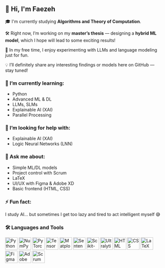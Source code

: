 
## 👋 Hi, I'm Faezeh 

🎓 I'm currently studying **Algorithms and Theory of Computation**.

🛠 Right now, I’m working on my **master’s thesis** — designing a **hybrid ML model**, which I hope will lead to some exciting results!  

🧪 In my free time, I enjoy experimenting with LLMs and language modeling just for fun.

💡 I’ll definitely share any interesting findings or models here on GitHub — stay tuned!



### 🌱 I’m currently learning:
- Python
- Advanced ML & DL  
- LLMs, SLMs  
- Explainable AI (XAI)  
- Parallel Processing

### 🤝 I’m looking for help with:
- Explainable AI (XAI)  
- Logic Neural Networks (LNN)

### 💬 Ask me about:
- Simple ML/DL models  
- Project control with Scrum  
- LaTeX  
- UI/UX with Figma & Adobe XD  
- Basic frontend (HTML, CSS)

### ⚡ Fun fact:
I study AI… but sometimes I get too lazy and tired to act intelligent myself 😅



### 🛠️ Languages and Tools

<p align="left">
  <img src="https://cdn.jsdelivr.net/gh/devicons/devicon/icons/python/python-original.svg" width="40" alt="Python"/>
  <img src="https://cdn.jsdelivr.net/gh/devicons/devicon/icons/numpy/numpy-original.svg" width="40" alt="NumPy"/>
  <img src="https://cdn.jsdelivr.net/gh/devicons/devicon/icons/pytorch/pytorch-original.svg" width="40" alt="PyTorch"/>
  <img src="https://cdn.jsdelivr.net/gh/devicons/devicon/icons/tensorflow/tensorflow-original.svg" width="40" alt="TensorFlow"/>
     <img src="https://cdn.jsdelivr.net/gh/devicons/devicon/icons/matplotlib/matplotlib-original.svg" width="40" alt="Matplotlib"/>
  <img src="https://cdn.jsdelivr.net/gh/devicons/devicon/icons/sentence-transformers/sentence-transformers-original.svg" width="40" alt="Sentence Transformers"/>
  <img src="https://cdn.jsdelivr.net/gh/devicons/devicon/icons/scikit-learn/scikit-learn-original.svg" width="40" alt="Scikit-Learn"/>
  <img src="https://cdn.jsdelivr.net/gh/devicons/devicon/icons/ultralytics/ultralytics-original.svg" width="40" alt="Ultralytics"/>
  <img src="https://cdn.jsdelivr.net/gh/devicons/devicon/icons/html5/html5-original.svg" width="40" alt="HTML"/>
  <img src="https://cdn.jsdelivr.net/gh/devicons/devicon/icons/css3/css3-original.svg" width="40" alt="CSS"/>
  <img src="https://cdn.jsdelivr.net/gh/devicons/devicon/icons/latex/latex-original.svg" width="40" alt="LaTeX"/>
  <img src="https://cdn.jsdelivr.net/gh/devicons/devicon/icons/figma/figma-original.svg" width="40" alt="Figma"/>
  <img src="https://upload.wikimedia.org/wikipedia/commons/c/c2/Adobe_XD_CC_icon.svg" width="40" alt="Adobe XD"/>
  <img src="https://www.svgrepo.com/download/439311/scrum.svg" width="40" alt="Scrum"/>
</p>




